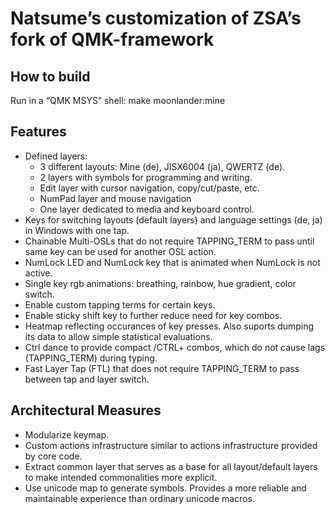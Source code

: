 # Natsume’s customization of ZSA’s fork of QMK-framework

## How to build
Run in a “QMK MSYS” shell:
make moonlander:mine

## Features
- Defined layers:
  - 3 different layouts: Mine (de), JISX6004 (ja), QWERTZ (de).
  - 2 layers with symbols for programming and writing.
  - Edit layer with cursor navigation, copy/cut/paste, etc.
  - NumPad layer and mouse navigation
  - One layer dedicated to media and keyboard control.
- Keys for switching layouts (default layers) and language settings (de, ja) in Windows with one tap.
- Chainable Multi-OSLs that do not require TAPPING_TERM to pass until same key can be used for another OSL action.
- NumLock LED and NumLock key that is animated when NumLock is not active.
- Single key rgb animations: breathing, rainbow, hue gradient, color switch.
- Enable custom tapping terms for certain keys.
- Enable sticky shift key to further reduce need for key combos.
- Heatmap reflecting occurances of key presses. Also suports dumping its data to allow simple statistical evaluations.
- Ctrl dance to provide compact <key>/CTRL+<key> combos, which do not cause lags (TAPPING_TERM) during typing.
- Fast Layer Tap (FTL) that does not require TAPPING_TERM to pass between tap and layer switch.

## Architectural Measures
- Modularize keymap.
- Custom actions infrastructure similar to actions infrastructure provided by core code.
- Extract common layer that serves as a base for all layout/default layers to make intended commonalities more explicit.
- Use unicode map to generate symbols. Provides a more reliable and maintainable experience than ordinary unicode macros.
